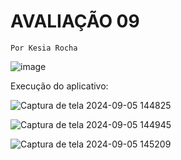 # AVALIAÇÃO 09 
`Por Kesia Rocha`

![image](https://github.com/user-attachments/assets/61b6fa08-f994-41e4-a6d8-0a870688a867)


Execução do aplicativo:

![Captura de tela 2024-09-05 144825](https://github.com/user-attachments/assets/ad974450-6701-46b5-b1ab-9bec71f7cd6a)

![Captura de tela 2024-09-05 144945](https://github.com/user-attachments/assets/2d77f117-9498-44e2-92b2-071e0eb12ff4)

![Captura de tela 2024-09-05 145209](https://github.com/user-attachments/assets/812aa23a-59c5-4079-9ad6-c07c1290cff6)
